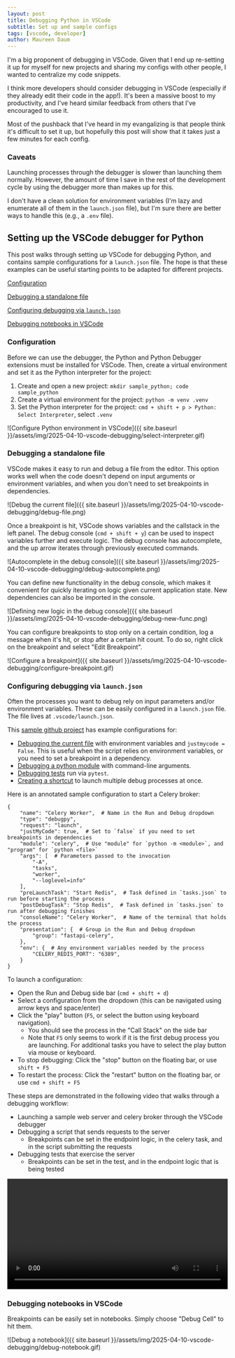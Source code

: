 ```yaml
---
layout: post
title: Debugging Python in VSCode
subtitle: Set up and sample configs
tags: [vscode, developer]
author: Maureen Daum
---
```


I'm a big proponent of debugging in VSCode.
Given that I end up re-setting it up for myself for new projects and sharing my configs with other people, I wanted to centralize my code snippets.

I think more developers should consider debugging in VSCode (especially if they already edit their code in the app!).
It's been a massive boost to my productivity, and I've heard similar feedback from others that I've encouraged to use it.

Most of the pushback that I've heard in my evangalizing is that people think it's difficult to set it up, but hopefully this post will show that it takes just a few minutes for each config.


### Caveats

Launching processes through the debugger is slower than launching them normally. However, the amount of time I save in the rest of the development cycle by using the debugger more than makes up for this.

I don't have a clean solution for environment variables (I'm lazy and enumerate all of them in the `launch.json` file), but I'm sure there are better ways to handle this (e.g., a `.env` file).

## Setting up the VSCode debugger for Python

This post walks through setting up VSCode for debugging Python, and contains sample configurations for a `launch.json` file.
The hope is that these examples can be useful starting points to be adapted for different projects.

[Configuration](#configuration)

[Debugging a standalone file](#debugging-a-standalone-file)

[Configuring debugging via `launch.json`](#configuring-debugging-via-launchjson)

[Debugging notebooks in VSCode](#debugging-notebooks-in-vscode)

### Configuration
Before we can use the debugger, the Python and Python Debugger extensions must be installed for VSCode.
Then, create a virtual environment and set it as the Python interpreter for the project:

1. Create and open a new project: `mkdir sample_python; code sample_python`
1. Create a virtual environment for the project: `python -m venv .venv`
1. Set the Python interpreter for the project: `cmd + shift + p > Python: Select Interpreter`, select `.venv`

![Configure Python environment in VSCode]({{ site.baseurl }}/assets/img/2025-04-10-vscode-debugging/select-interpreter.gif)

### Debugging a standalone file

VSCode makes it easy to run and debug a file from the editor.
This option works well when the code doesn't depend on input arguments or environment variables, and when you don't need to set breakpoints in dependencies.

![Debug the current file]({{ site.baseurl }}/assets/img/2025-04-10-vscode-debugging/debug-file.png)

Once a breakpoint is hit, VSCode shows variables and the callstack in the left panel.
The debug console (`cmd + shift + y`) can be used to inspect variables further and execute logic.
The debug console has autocomplete, and the up arrow iterates through previously executed commands.

![Autocomplete in the debug console]({{ site.baseurl }}/assets/img/2025-04-10-vscode-debugging/debug-autocomplete.png)

You can define new functionality in the debug console, which makes it convenient for quickly iterating on logic given current application state.
New dependencies can also be imported in the console.

![Defining new logic in the debug console]({{ site.baseurl }}/assets/img/2025-04-10-vscode-debugging/debug-new-func.png)

You can configure breakpoints to stop only on a certain condition, log a message when it's hit, or stop after a certain hit count.
To do so, right click on the breakpoint and select "Edit Breakpoint".

![Configure a breakpoint]({{ site.baseurl }}/assets/img/2025-04-10-vscode-debugging/configure-breakpoint.gif)

### Configuring debugging via `launch.json`

Often the processes you want to debug rely on input parameters and/or environment variables.
These can be easily configured in a `launch.json` file.
The file lives at `.vscode/launch.json`.

This [sample github project](https://github.com/maureendaum/vscode_configs) has example configurations for:
* [Debugging the current file](https://github.com/maureendaum/vscode_configs/blob/90de4b797bd5c2c61229778caa1438d91e34a0df/.vscode/launch.json#L8) with environment variables and `justmycode = False`. This is useful when the script relies on environment variables, or you need to set a breakpoint in a dependency.
* [Debugging a python module](https://github.com/maureendaum/vscode_configs/blob/90de4b797bd5c2c61229778caa1438d91e34a0df/.vscode/launch.json#L30) with command-line arguments.
* [Debugging tests](https://github.com/maureendaum/vscode_configs/blob/90de4b797bd5c2c61229778caa1438d91e34a0df/.vscode/launch.json#L52) run via `pytest`.
* [Creating a shortcut](https://github.com/maureendaum/vscode_configs/blob/90de4b797bd5c2c61229778caa1438d91e34a0df/.vscode/launch.json#L70) to launch multiple debug processes at once.

Here is an annotated sample configuration to start a Celery broker:
```
{
    "name": "Celery Worker",  # Name in the Run and Debug dropdown
    "type": "debugpy",
    "request": "launch",
    "justMyCode": true,  # Set to `false` if you need to set breakpoints in dependencies
    "module": "celery",  # Use "module" for `python -m <module>`, and "program" for `python <file>`
    "args": [  # Parameters passed to the invocation
        "-A",
        "tasks",
        "worker",
        "--loglevel=info"
    ],
    "preLaunchTask": "Start Redis",  # Task defined in `tasks.json` to run before starting the process
    "postDebugTask": "Stop Redis",  # Task defined in `tasks.json` to run after debugging finishes
    "consoleName": "Celery Worker",  # Name of the terminal that holds the process
    "presentation": {  # Group in the Run and Debug dropdown
        "group": "fastapi-celery",
    },
    "env": {  # Any environment variables needed by the process
        "CELERY_REDIS_PORT": "6389",
    }
}
```

To launch a configuration:
* Open the Run and Debug side bar (`cmd + shift + d`)
* Select a configuration from the dropdown (this can be navigated using arrow keys and space/enter)
* Click the "play" button (`F5`, or select the button using keyboard navigation).
    * You should see the process in the "Call Stack" on the side bar
    * Note that `F5` only seems to work if it is the first debug process you are launching. For additional tasks you have to select the play button via mouse or keyboard.
* To stop debugging: Click the "stop" button on the floating bar, or use `shift + F5`
* To restart the process: Click the "restart" button on the floating bar, or use `cmd + shift + F5`

These steps are demonstrated in the following video that walks through a debugging workflow:
* Launching a sample web server and celery broker through the VSCode debugger
* Debugging a script that sends requests to the server
    * Breakpoints can be set in the endpoint logic, in the celery task, and in the script submitting the requests
* Debugging tests that exercise the server
    * Breakpoints can be set in the test, and in the endpoint logic that is being tested

<div style="display: flex; justify-content: center;">
  <video
    src="{{ site.baseurl}}/assets/img/2025-04-10-vscode-debugging/vscode_demo.mp4"
    type="video/mp4"
    controls
    style="width: 100%; max-width: 100%; height: auto;"
  >
  </video>
</div>


### Debugging notebooks in VSCode

Breakpoints can be easily set in notebooks. Simply choose "Debug Cell" to hit them.

![Debug a notebook]({{ site.baseurl }}/assets/img/2025-04-10-vscode-debugging/debug-notebook.gif)
